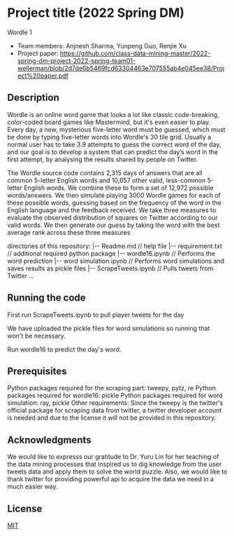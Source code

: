 # Project title (2022 Spring DM)
Wordle 1

* Team members: Anjnesh Sharma, Yunpeng Guo, Renjie Xu
* Project paper: https://github.com/class-data-mining-master/2022-spring-dm-project-2022-spring-team01-wellerman/blob/2d7de6b5469fcd63304463e707555ab4e045ee38/Project%20paper.pdf

## Description

Wordle is an online word game that looks a lot like classic code-breaking, color-coded board games like Mastermind, but it's even easier to play. Every day, a new, mysterious five-letter word must be guessed, which must be done by typing five-letter words into Wordle's 30 tile grid. Usually a normal user has to take 3.9 attempts to guess the correct word of the day, and our goal is to develop a system that can predict the day’s word in the first attempt, by analysing the results shared by people on Twitter. 

The Wordle source code contains 2,315 days of answers that are all common 5-letter English words and 10,657 other valid, less-common 5-letter English words. We combine these to form a set of 12,972 possible words/answers. We then simulate playing 3000 Wordle games for each of these possible words, guessing based on the frequency of the word in the English language and the feedback received. We take three measures to evaluate the observed distribution of squares on Twitter according to our valid words. We then generate our guess by taking the word with the best average rank across these three measures

directories of this repository:
|-- Readme.md                             // help file
|-- requirement.txt                       // additional required python package
|-- wordle16.ipynb                        // Performs the word prediction
|-- word simulation.ipynb                 // Performs word simulations and saves results as pickle files
|-- ScrapeTweets.ipynb                    // Pulls tweets from Twitter
...

## Running the code

First run ScrapeTweets.ipynb to pull player tweets for the day

We have uploaded the pickle files for word simulations so running that won't be necessary.

Run wordle16 to predict the day's word.

## Prerequisites

Python packages required for the scraping part: tweepy, pytz, re
Python packages required for wordle16: pickle
Python packages required for word simulation: ray, pickle
Other requirements: Since the tweepy is the twitter's official package for scraping data from twitter, a twitter developer account is needed and due to the license it will not be provided in this repository.


## Acknowledgments

We would like to expresss our gratitude to Dr. Yuru Lin for her teaching of the data mining processes that inspired us to dig knowledge from the user tweets data and apply them to solve the world puzzle. Also, we would like to thank twitter for providing powerful api to acquire the data we need in a much easier way.


## License

[MIT](https://choosealicense.com/licenses/mit/)
